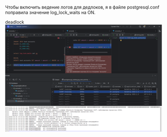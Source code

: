 
Чтобы включить ведение логов для дедлоков, я в файле postgresql.conf поправила значение log_lock_waits на ON.

deadlock
![Добилась взаимоблокировки](https://github.com/LeraSolovieva/LeraSolo/blob/main/Практика/Картинки/дедлок.png)
![Логи](https://github.com/LeraSolovieva/LeraSolo/blob/main/Практика/Картинки/лог.png)
